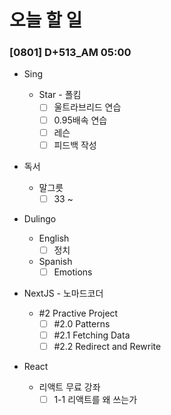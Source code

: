 # 오늘 할 일

### [0801] D+513_AM 05:00

- Sing

  - Star - 폴킴
    - [ ] 울트라브리드 연습
    - [ ] 0.95배속 연습
    - [ ] 레슨
    - [ ] 피드백 작성
- 독서
  - 말그릇
    - [ ] 33 ~
- Dulingo
  - English
    - [ ] 정치
  - Spanish
    - [ ] Emotions
- NextJS - 노마드코더

  - #2 Practive Project
    - [ ] #2.0 Patterns
    - [ ] #2.1 Fetching Data
    - [ ] #2.2 Redirect and Rewrite
- React
  - 리액트 무료 강좌
    - [ ] 1-1 리액트를 왜 쓰는가
